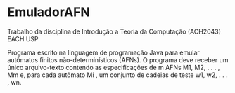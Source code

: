 # EmuladorAFN
Trabalho da disciplina de Introdução a Teoria da Computação (ACH2043) EACH USP

Programa escrito na linguagem de programação Java para emular autômatos finitos não-determinísticos (AFNs).
O programa deve receber um único arquivo-texto contendo as especificações de m AFNs M1, M2, . . . , Mm e, para cada autômato Mi , um conjunto de cadeias de teste w1, w2, . . . , wn.
